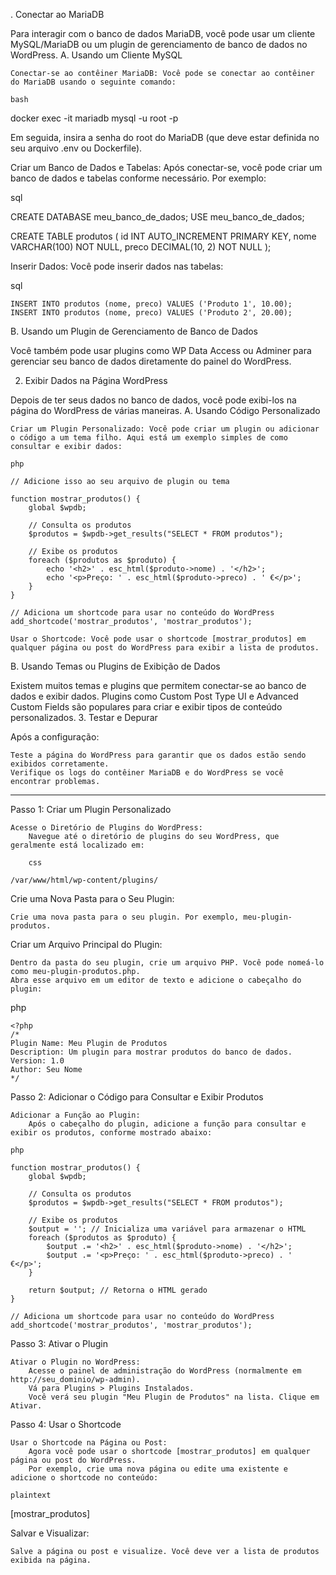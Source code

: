 . Conectar ao MariaDB

Para interagir com o banco de dados MariaDB, você pode usar um cliente MySQL/MariaDB ou um plugin de gerenciamento de banco de dados no WordPress.
A. Usando um Cliente MySQL

    Conectar-se ao contêiner MariaDB: Você pode se conectar ao contêiner do MariaDB usando o seguinte comando:

    bash

docker exec -it mariadb mysql -u root -p

Em seguida, insira a senha do root do MariaDB (que deve estar definida no seu arquivo .env ou Dockerfile).

Criar um Banco de Dados e Tabelas: Após conectar-se, você pode criar um banco de dados e tabelas conforme necessário. Por exemplo:

sql

CREATE DATABASE meu_banco_de_dados;
USE meu_banco_de_dados;

CREATE TABLE produtos (
    id INT AUTO_INCREMENT PRIMARY KEY,
    nome VARCHAR(100) NOT NULL,
    preco DECIMAL(10, 2) NOT NULL
);

Inserir Dados: Você pode inserir dados nas tabelas:

sql

    INSERT INTO produtos (nome, preco) VALUES ('Produto 1', 10.00);
    INSERT INTO produtos (nome, preco) VALUES ('Produto 2', 20.00);

B. Usando um Plugin de Gerenciamento de Banco de Dados

Você também pode usar plugins como WP Data Access ou Adminer para gerenciar seu banco de dados diretamente do painel do WordPress.

2. Exibir Dados na Página WordPress

Depois de ter seus dados no banco de dados, você pode exibi-los na página do WordPress de várias maneiras.
A. Usando Código Personalizado

    Criar um Plugin Personalizado: Você pode criar um plugin ou adicionar o código a um tema filho. Aqui está um exemplo simples de como consultar e exibir dados:

    php

    // Adicione isso ao seu arquivo de plugin ou tema

    function mostrar_produtos() {
        global $wpdb;

        // Consulta os produtos
        $produtos = $wpdb->get_results("SELECT * FROM produtos");

        // Exibe os produtos
        foreach ($produtos as $produto) {
            echo '<h2>' . esc_html($produto->nome) . '</h2>';
            echo '<p>Preço: ' . esc_html($produto->preco) . ' €</p>';
        }
    }

    // Adiciona um shortcode para usar no conteúdo do WordPress
    add_shortcode('mostrar_produtos', 'mostrar_produtos');

    Usar o Shortcode: Você pode usar o shortcode [mostrar_produtos] em qualquer página ou post do WordPress para exibir a lista de produtos.

B. Usando Temas ou Plugins de Exibição de Dados

Existem muitos temas e plugins que permitem conectar-se ao banco de dados e exibir dados. Plugins como Custom Post Type UI e Advanced Custom Fields são populares para criar e exibir tipos de conteúdo personalizados.
3. Testar e Depurar

Após a configuração:

    Teste a página do WordPress para garantir que os dados estão sendo exibidos corretamente.
    Verifique os logs do contêiner MariaDB e do WordPress se você encontrar problemas.


---------------------------------------------------------------------------------

Passo 1: Criar um Plugin Personalizado

    Acesse o Diretório de Plugins do WordPress:
        Navegue até o diretório de plugins do seu WordPress, que geralmente está localizado em:

        css

    /var/www/html/wp-content/plugins/

Crie uma Nova Pasta para o Seu Plugin:

    Crie uma nova pasta para o seu plugin. Por exemplo, meu-plugin-produtos.

Criar um Arquivo Principal do Plugin:

    Dentro da pasta do seu plugin, crie um arquivo PHP. Você pode nomeá-lo como meu-plugin-produtos.php.
    Abra esse arquivo em um editor de texto e adicione o cabeçalho do plugin:

php

    <?php
    /*
    Plugin Name: Meu Plugin de Produtos
    Description: Um plugin para mostrar produtos do banco de dados.
    Version: 1.0
    Author: Seu Nome
    */

Passo 2: Adicionar o Código para Consultar e Exibir Produtos

    Adicionar a Função ao Plugin:
        Após o cabeçalho do plugin, adicione a função para consultar e exibir os produtos, conforme mostrado abaixo:

    php

    function mostrar_produtos() {
        global $wpdb;

        // Consulta os produtos
        $produtos = $wpdb->get_results("SELECT * FROM produtos");

        // Exibe os produtos
        $output = ''; // Inicializa uma variável para armazenar o HTML
        foreach ($produtos as $produto) {
            $output .= '<h2>' . esc_html($produto->nome) . '</h2>';
            $output .= '<p>Preço: ' . esc_html($produto->preco) . ' €</p>';
        }

        return $output; // Retorna o HTML gerado
    }

    // Adiciona um shortcode para usar no conteúdo do WordPress
    add_shortcode('mostrar_produtos', 'mostrar_produtos');

Passo 3: Ativar o Plugin

    Ativar o Plugin no WordPress:
        Acesse o painel de administração do WordPress (normalmente em http://seu_dominio/wp-admin).
        Vá para Plugins > Plugins Instalados.
        Você verá seu plugin "Meu Plugin de Produtos" na lista. Clique em Ativar.

Passo 4: Usar o Shortcode

    Usar o Shortcode na Página ou Post:
        Agora você pode usar o shortcode [mostrar_produtos] em qualquer página ou post do WordPress.
        Por exemplo, crie uma nova página ou edite uma existente e adicione o shortcode no conteúdo:

    plaintext

[mostrar_produtos]

Salvar e Visualizar:

    Salve a página ou post e visualize. Você deve ver a lista de produtos exibida na página.